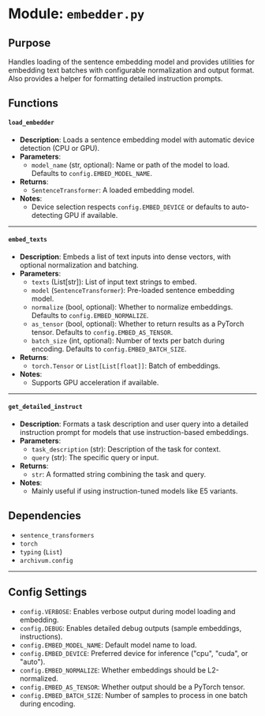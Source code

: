 # Module: `embedder.py`

## Purpose
Handles loading of the sentence embedding model and provides utilities for embedding text batches with configurable normalization and output format. Also provides a helper for formatting detailed instruction prompts.


## Functions

#### `load_embedder`
- **Description**: Loads a sentence embedding model with automatic device detection (CPU or GPU).
- **Parameters**:  
  - `model_name` (str, optional): Name or path of the model to load. Defaults to `config.EMBED_MODEL_NAME`.
- **Returns**:  
  - `SentenceTransformer`: A loaded embedding model.
- **Notes**:  
  - Device selection respects `config.EMBED_DEVICE` or defaults to auto-detecting GPU if available.

---

#### `embed_texts`
- **Description**: Embeds a list of text inputs into dense vectors, with optional normalization and batching.
- **Parameters**:  
  - `texts` (List[str]): List of input text strings to embed.  
  - `model` (`SentenceTransformer`): Pre-loaded sentence embedding model.  
  - `normalize` (bool, optional): Whether to normalize embeddings. Defaults to `config.EMBED_NORMALIZE`.  
  - `as_tensor` (bool, optional): Whether to return results as a PyTorch tensor. Defaults to `config.EMBED_AS_TENSOR`.  
  - `batch_size` (int, optional): Number of texts per batch during encoding. Defaults to `config.EMBED_BATCH_SIZE`.
- **Returns**:  
  - `torch.Tensor` or `List[List[float]]`: Batch of embeddings.
- **Notes**:  
  - Supports GPU acceleration if available.

---

#### `get_detailed_instruct`
- **Description**: Formats a task description and user query into a detailed instruction prompt for models that use instruction-based embeddings.
- **Parameters**:  
  - `task_description` (str): Description of the task for context.  
  - `query` (str): The specific query or input.
- **Returns**:  
  - `str`: A formatted string combining the task and query.
- **Notes**:  
  - Mainly useful if using instruction-tuned models like E5 variants.


## Dependencies
- `sentence_transformers`
- `torch`
- `typing` (`List`)
- `archivum.config`

---

## Config Settings
- `config.VERBOSE`: Enables verbose output during model loading and embedding.
- `config.DEBUG`: Enables detailed debug outputs (sample embeddings, instructions).
- `config.EMBED_MODEL_NAME`: Default model name to load.
- `config.EMBED_DEVICE`: Preferred device for inference ("cpu", "cuda", or "auto").
- `config.EMBED_NORMALIZE`: Whether embeddings should be L2-normalized.
- `config.EMBED_AS_TENSOR`: Whether output should be a PyTorch tensor.
- `config.EMBED_BATCH_SIZE`: Number of samples to process in one batch during encoding.
